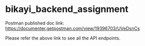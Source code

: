 # bikayi_backend_assignment

Postman published doc link: https://documenter.getpostman.com/view/19396703/UVeDsnCs

Please refer the above link to see all the API endpoints.
